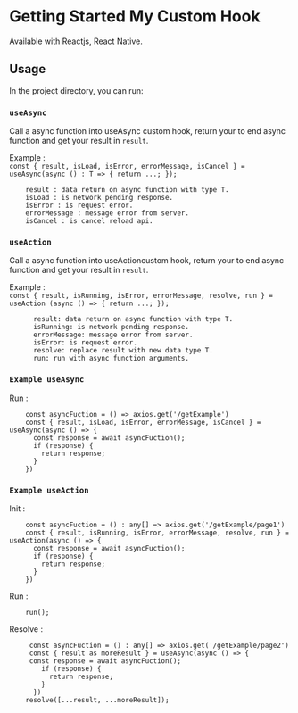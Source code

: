 # Getting Started My Custom Hook

Available with Reactjs, React Native.

## Usage

In the project directory, you can run:

### `useAsync`

Call a async function into useAsync custom hook, return your to end async function and get your result in ```result```.

Example : \
  ```const { result, isLoad, isError, errorMessage, isCancel } = useAsync(async () : T => { return ...; }); ```
  ``` 
      result : data return on async function with type T.
      isLoad : is network pending response.
      isError : is request error.
      errorMessage : message error from server.
      isCancel : is cancel reload api.
  ```
### `useAction`

Call a async function into useActioncustom hook, return your to end async function and get your result in ```result```.

Example : \
  ```const { result, isRunning, isError, errorMessage, resolve, run } = useAction (async () => { return ...; }); ```
  ``` 
        result: data return on async function with type T.
        isRunning: is network pending response.
        errorMessage: message error from server.
        isError: is request error.
        resolve: replace result with new data type T.
        run: run with async function arguments.
  ```
  
 ### `Example useAsync`
  Run :
  ```
      const asyncFuction = () => axios.get('/getExample')
      const { result, isLoad, isError, errorMessage, isCancel } = useAsync(async () => {
        const response = await asyncFuction();
        if (response) {
          return response;
        }
      })
  ```
 ### `Example useAction`
 Init :
  ```
      const asyncFuction = () : any[] => axios.get('/getExample/page1')
      const { result, isRunning, isError, errorMessage, resolve, run } = useAction(async () => {
        const response = await asyncFuction();
        if (response) {
          return response;
        }
      })
  ```
 Run :
  ```
      run();
  ```
 Resolve :
  ```
       const asyncFuction = () : any[] => axios.get('/getExample/page2')
       const { result as moreResult } = useAsync(async () => {
       const response = await asyncFuction();
          if (response) {
            return response;
          }
        })
      resolve([...result, ...moreResult]);
  ```
  
  

